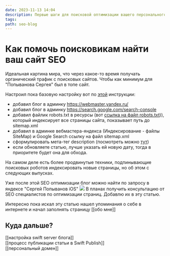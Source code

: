 ```yaml
---
date: 2023-11-13 14:04
description: Первые шаги для поисковой оптимизации вашего персонального сайта для основных поисковиков Google, Yandex. Как сделать так, чтобы меня можно было найти блог и статьи в нем, не зная сайт.
tags: 
path: seo-blog
---
```

# Как помочь поисковикам найти ваш сайт SEO

Идеальная картина мира, что через какое-то время получать органический трафик с поисковых сайтов. 
Чтобы как минимум для "Попыванова Сергея" был в топе сайт. 

Настроил пока базовую настройку вот по [этой](https://help.reg.ru/support/hosting/prodvizheniye-sayta/chto-sdelat-chtoby-moy-sayt-videli-poiskovyye-sistemy#:~:text=Как%20сделать%20так%2C%20чтобы%20сайт,Вебмастер%20и%20Google%20Search%20Console.) инструкции:
- добавил блог в админку https://webmaster.yandex.ru/
- добавил блог в админку https://search.google.com/search-console
- добавил файлик robots.txt в ресурсы (вот [ссылка на файл robots.txt](https://github.com/flyer2001/myBlog/blob/main/Resources/robots.txt))), который индексирует все страницы сайта, показывает путь до sitemap.xml
- добавил в админке вебмастера-яндекса (Индексирование - файлы SiteMap) и Google Search ссылку на файл sitemap.xml
- сформулировать мета-тег description (посмотреть можно [тут](https://github.com/flyer2001/myBlog/blob/main/Sources/PublishSwift/main.swift#L21))
- если обновляете статью, лучше указать ей новую дату, тогда в приоритете будет она для обхода. 

На самом деле есть более продвинутые техники, подпинывающие поисковых роботов индексировать новые страницы, но об этом с следующих выпусках. 

Уже после этой SEO оптимизации блог можно найти по запросу в яндексе "Сергей Попыванов iOS"
![](https://habrastorage.org/webt/xb/e_/xq/xbe_xq476phivul-nn35k2memtu.png)
В планах получить консультацию от SEO специалистов по оптимизации страниц. Добавлю их в эту статью. 
 
 Интересно пока искал эту статью нашел упоминания о себе в интернете и начал заполнять страницу [[обо мне]]

## Куда дальше?

[[настройка swift server блога]]  
[[процесс публикации статьи в Swift Publish]]  
[[персональный домен]]  